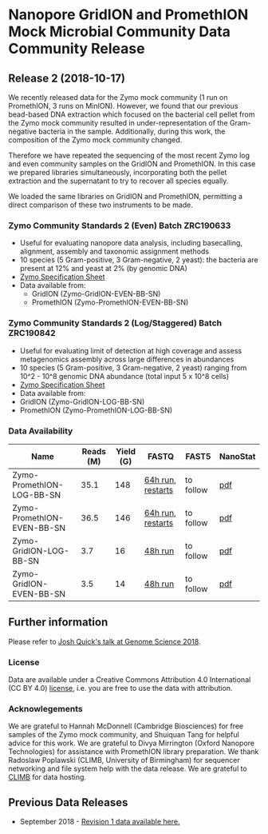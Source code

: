 # Nanopore GridION and PromethION Mock Microbial Community Data Community Release

## Release 2 (2018-10-17)

We recently released data for the Zymo mock community (1 run on PromethION, 3 runs on MinION). However, we found that our previous bead-based DNA extraction which focused on the bacterial cell pellet from the Zymo mock community resulted in under-representation of the Gram-negative bacteria in the sample. Additionally, during this work, the composition of the Zymo mock community changed.

Therefore we have repeated the sequencing of the most recent Zymo log and even community samples on the GridION and PromethION. In this case we prepared libraries simultaneously, incorporating both the pellet extraction and the supernatant to try to recover all species equally.

We loaded the same libraries on GridION and PromethION, permitting a direct comparison of these two instruments to be made.

### Zymo Community Standards 2 (Even) Batch ZRC190633

  - Useful for evaluating nanopore data analysis, including basecalling, alignment, assembly and taxonomic assignment methods
  - 10 species (5 Gram-positive, 3 Gram-negative, 2 yeast): the bacteria are present at 12% and yeast at 2% (by genomic DNA)
  - <a href="https://www.zymoresearch.eu/media/amasty/amfile/attach/_D6300_ZymoBIOMICS_Microbial_Community_Standard_v1.1.3.pdf">Zymo Specification Sheet</a>
  - Data available from:
     - GridION (Zymo-GridION-EVEN-BB-SN)
     - PromethION (Zymo-PromethION-EVEN-BB-SN)

### Zymo Community Standards 2 (Log/Staggered) Batch ZRC190842
 
   - Useful for evaluating limit of detection at high coverage and assess metagenomics assembly across large differences in abundances
   - 10 species (5 Gram-positive, 3 Gram-negative, 2 yeast) ranging from 10^2 - 10^8 genomic DNA abundance (total input 5 x 10^8 cells)
   - <a href="https://www.zymoresearch.eu/media/amasty/amfile/attach/_D6310_ZymoBIOMICS_Microbial_Community_Standard_II_Log_Distribution_v._1.1.2.pdf">Zymo Specification Sheet</a>
  - Data available from:
   - GridION (Zymo-GridION-LOG-BB-SN)
   - PromethION (Zymo-PromethION-LOG-BB-SN)

### Data Availability

| Name                   | Reads (M)    | Yield (G)    | FASTQ      | FAST5       | NanoStat       |
|----------------------------|------|------|------------|-------------|----------------|
| Zymo-PromethION-LOG-BB-SN  | 35.1 | 148  | <a href="https://nanopore.s3.climb.ac.uk/Zymo-PromethION-LOG-BB-SN_basecalls.tar.gz">64h run</a>, <a href="https://nanopore.s3.climb.ac.uk/Zymo-PromethION-LOG-BB-SN-restarts_basecalls.tar.gz">restarts</a>      | to follow   | <a href="analysis/nanoplot_fastq/Zymo-PromethION-LOG-BB-SN_nanoplot_fastq/Zymo-PromethION-LOG-BB-SNNanoPlot-report.pdf">pdf</a> |
| Zymo-PromethION-EVEN-BB-SN | 36.5 | 146  | <a href="https://nanopore.s3.climb.ac.uk/Zymo-PromethION-EVEN-BB-SN_basecalls.tar.gz">64h run</a>, <a href="https://nanopore.s3.climb.ac.uk/Zymo-PromethION-LOG-BB-SN-restarts_basecalls.tar.gz">restarts</a>  | to follow | <a href="https://github.com/LomanLab/mockcommunity/blob/master/analysis/nanoplot_fastq/Zymo-PromethION-EVEN-BB-SN_nanoplot_fastq/Zymo-PromethION-EVEN-BB-SNNanoPlot-report.pdf">pdf</a> |
| Zymo-GridION-LOG-BB-SN     | 3.7  | 16   | <a href="https://nanopore.s3.climb.ac.uk/Zymo-GridION-LOG-BB-SN_basecalled.tgz">48h run</a> | to follow | <a href="analysis/nanoplot_fastq/Zymo-GridION-LOG-BB-SN_nanoplot_fastq/Zymo-GridION-LOG-BB-SNNanoPlot-report.pdf">pdf</a> |
| Zymo-GridION-EVEN-BB-SN    | 3.5  | 14   | <a href="https://nanopore.s3.climb.ac.uk/Zymo-GridION-EVEN-BB-SN_basecalled.tgz">48h run</a> | to follow | <a href="analysis/nanoplot_fastq/Zymo-GridION-EVEN-BB-SN_nanoplot_fastq/Zymo-GridION-EVEN-BB-SNNanoPlot-report.pdf">pdf</a> |

## Further information

Please refer to <a href="https://www.slideshare.net/scalene/assessing-ultradeep-longread-metagenomics-on-oxford-nanopore-promethion">Josh Quick's talk at Genome Science 2018</a>.

### License

Data are available under a Creative Commons Attribution 4.0 International (CC BY 4.0) <a href="https://creativecommons.org/licenses/by/4.0/">license</a>, i.e. you are free to use the data with attribution.

### Acknowlegements

We are grateful to Hannah McDonnell (Cambridge Biosciences) for free samples of the Zymo mock community, and Shuiquan Tang for helpful advice for this work. We are grateful to Divya Mirrington (Oxford Nanopore Technologies) for assistance with PromethION library preparation. We thank Radoslaw Poplawski (CLIMB, University of Birmingham) for sequencer networking and file system help with the data release. We are grateful to <a href="http://www.climb.ac.uk">CLIMB</a> for data hosting.


## Previous Data Releases


  - September 2018 - <a href="rev1.html">Revision 1 data available here.</a>

